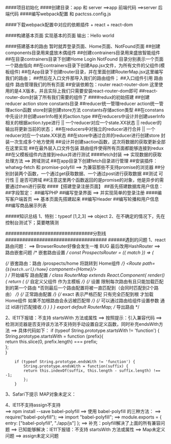 ####项目初始化
####创建目录：app  和 server
  ==>app     前端代码
  ==>server  后端代码
####编写webpack配置 和 pactcss.config.js

####下载webpack配置中对应的依赖插件 + react + react-dom

####构建基本页面 实现基本的页面 输出：Hello world

####搭建基本的路由  暂时就弄登录页面、Home页面、NotFound页面
    ##创建components目录用来盛放木偶组件
    ##创建contrainers目录用来盛放智能组件
    ##在目录contrainers目录下创建Home Login NotFound 目录分别表示一个页面一个路由指向
    ##在contrainers目录下创建App.jsx文件，为所有文件的父组件(模板组件)
    ##在App目录下创建router目录，并在里面创建RouterMap.jsx这里编写我们的路由；
    ##然后在入口文件那导入我们的路由组件；
    ##入口组件引用 路由组件 路由管理我们的所有页面
    ##安装依赖包：router react-router-dom 这里使用的是4.X版本，并且实际上我们只需要安装react-router-dom即可
    ##react-router-dom封装了所有我们需要的组件了
####redux的初始搭建
    ##创建reducer  action  store  constants目录
    ##reducer统一管理reducer  action统一管理action函数  store封装创建store方法  constants存储action类型
    ##在constans中先设计并创建userInfo相关的action.type
    ##在reducers中设计并创建userInfo相关的根据action.type进行 || 一个reducer对应一个state.XX状态  || reducer的输出将更新当前的状态；
    ##在reducers中对独立的reducer进行合并   || 一个reducer对应一个state.XX状态
    ##在store中通过合并的reducer进行创建store  封装一次生成多个地方使用
    ##设计并创建saction函数，这次将数据的获取更新全部在这里实现
    ##在最外层入口文件包装 路由组件使得所有页面都能够连接到redux
    ##在父模板组件内连接到redux并进行测试
####fetch封装  ==> 实现数据的获取处理方法 ==> 跨域测试
    ##在app目录下创建fetch目录进行管理
    ##安装插件：whatwg-fetch  和  promise-polyfill ==> 为兼容那些不支持promise的浏览器
    ##分别封装两个函数，一个通过get获取数据、一个通过post进行获取数据
    ##测试  可行性 || 是否可跨域
    ##注意这里两个函数返回的是promise的对象，他是异步的需要通过then进行获取
####【搭建登录注册页面】
    ##首先搭建数据库用户信息：
    ##字段暂定：
    ##编写PHP
    ##编写登录界面 ==> 并实现简单的登录注册
####编写客户端首页  ==> 基本页面先搭建起来
    ##编写Header
    ##编写轮播和用户信息
    ##编写商品展示列表

#####知识总结
1、特别：typeof [1,2,3] ==> object
2、在不确定的情况下，先在控制台测试下；莫要瞎猜测

###############################分割线####################################
######遇到的问题
1、react路由问题：
    ==> BrowserRouter好像会发生一堆 BUG 最后改用HashRouter
    ==> 路由嵌套问题
        /* 嵌套路由设置 */
        const ProspectsRouter = ({ match }) => (
        <div>
            {/* 嵌套路由：路由 /prospects/home 将跳转到 Home组件 */}
            <Route path={`${match.url}/home`} component={Home}/>
        </div>
        ) 
        /* 开始编写 路由配置 */
        class RouterMap extends React.Component{
        render(){
            return (
            <HashRouter>
                <App>{/* 自定义父组件  作为主模板 */}
                <Switch>{/* 设置  限制每次路由有且只能加载匹配到的第一个路由 
                            *否则最后一个路由配置将被一直匹配到（会同时匹配到2个路由） */}
                    {/* 正常路由配置 */}
                    <Route exact path='/' component={Home} />{/* exact 表示严格匹配  只有完全匹配到根 才加载Home组件  如果不加根路由会永远被匹配带 */}
                    <Route path='/detail/:id' component={Detail} /> {/* 可以通过路由给组件设置参数 通过 id进行匹配接收 */}
                    <Route path='/list/aaaa' component={List} />
                    <Route path='/prospects' component={ProspectsRouter} />
                    <Route path='/*' component={NotFound} />
                </Switch>
                </App>
            </HashRouter>
            )
        }
        }
        export default RouterMap;  /* 导出路由 */

2、IE11下报错：不支持 startsWith 方法或属性
    ==> 按照提示：引入兼容代码
    ==> 检测浏览器是否支持该方法不支持则手动设置自定义函数，同时补充endsWith方法
    ==> 具体代码如下：
        if (typeof String.prototype.startsWith != 'function') {  
            String.prototype.startsWith = function (prefix){  
            return this.slice(0, prefix.length) === prefix;  
            };  
        }

        if (typeof String.prototype.endsWith != 'function') {  
            String.prototype.endsWith = function(suffix) {  
            return this.indexOf(suffix, this.length - suffix.length) !== -1;  
            };  
        }  
3、Safari下提示  MAP对象未定义：


4、IE11不支持assign不支持    
    ==> npm install --save babel-polyfill
    ==> 使用 babel-polyfill 的三种方法：
        ==> require("babel-polyfill");
        ==> import "babel-polyfill";
        ==> module.exports = {
                entry: ["babel-polyfill", "./app/js"]
            };
    ==> 补充：polyfill解决了上面的所有兼容问题
        ==> 已知能够解决：IE11下报错：不支持 startsWith 方法或属性
        ==> Map未定义问题
        ==> assign未定义问题










